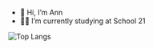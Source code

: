 - 👋 Hi, I’m Ann
- 🐱‍💻 I’m currently studying at School 21

![Top Langs](https://github-readme-stats.vercel.app/api/top-langs/?username=aasorokina&layout=compact&theme=tokyonight&bg_color=00000000)
<!---
aasorokina/aasorokina is a ✨ special ✨ repository because its `README.md` (this file) appears on your GitHub profile.
You can click the Preview link to take a look at your changes.
--->
